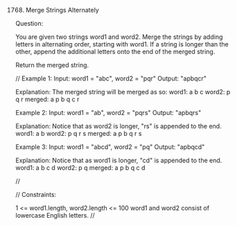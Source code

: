 1768. Merge Strings Alternately

Question: 

You are given two strings word1 and word2. Merge the strings by adding letters in alternating order, starting with word1. If a string is longer than the other, append the additional letters onto the end of the merged string.

Return the merged string.

 
// 
Example 1:
Input: word1 = "abc", word2 = "pqr"
Output: "apbqcr"

Explanation: The merged string will be merged as so:
word1:  a   b   c
word2:    p   q   r
merged: a p b q c r


Example 2:
Input: word1 = "ab", word2 = "pqrs"
Output: "apbqrs"

Explanation: Notice that as word2 is longer, "rs" is appended to the end.
word1:  a   b 
word2:    p   q   r   s
merged: a p b q   r   s

Example 3:
Input: word1 = "abcd", word2 = "pq"
Output: "apbqcd"

Explanation: Notice that as word1 is longer, "cd" is appended to the end.
word1:  a   b   c   d
word2:    p   q 
merged: a p b q c   d
 
// 

// 
Constraints:

1 <= word1.length, word2.length <= 100
word1 and word2 consist of lowercase English letters.
// 